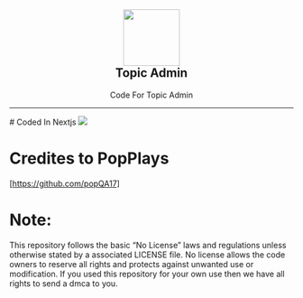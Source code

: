 <h2 align='center'>
  <img src="https://cdn.topiclist.xyz/images/png/TopicList5.png" height='100px' width='100px' />
  <br> 
Topic Admin
</h2>
<p align="center">
Code For Topic Admin 
</p>

<hr> 
# Coded In Nextjs    


 <img src="https://skillicons.dev/icons?i=next,nodejs&theme=dark" />


# Credites to   PopPlays
 [https://github.com/popQA17]



# Note:
 
 This repository follows the basic “No License” laws and regulations unless otherwise stated by a associated LICENSE file. No license allows the code owners to reserve all rights and protects against unwanted use or modification.
 If you used this repository for your own use then we have all rights to send a dmca to you.
